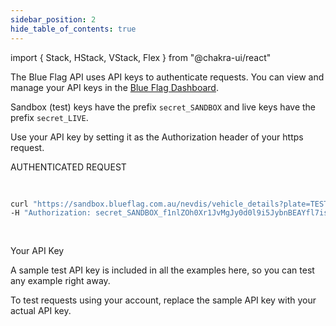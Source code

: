 ```yaml
---
sidebar_position: 2
hide_table_of_contents: true
---
```


import { Stack, HStack, VStack, Flex } from "@chakra-ui/react"

<HStack>
<Box className="box" h="100%" px="40px" py="10px">

The Blue Flag API uses API keys to authenticate requests. You can view and manage your API keys in the [Blue Flag Dashboard](https://app.blueflag.com.au/api-keys).
<br />

Sandbox (test) keys have the prefix `secret_SANDBOX`
and live keys have the prefix `secret_LIVE`.
<br />

Use your API key by setting it as the Authorization header of your https request.

</Box>

<Box className="box2" h="100%" px="40px" py="10px">

<div className="method-example-code">
    <div className="method-example-request-topbar">
        <div className="method-example-request-title">AUTHENTICATED REQUEST</div>
    </div>
    <pre className="IntroSection-pre">

```bash
curl "https://sandbox.blueflag.com.au/nevdis/vehicle_details?plate=TEST00&state=VIC" 
-H "Authorization: secret_SANDBOX_f1nlZOh0Xr1JvMgJy0d0l9i5JybnBEAYfl7isuU0_o-1GkBsaN8f"
```

</pre>
</div>

<div className="method-example-note">
    <div className="method-example-response-topbar">
        <div className="method-example-response-title">Your API Key</div>
    </div>
    <p>A sample test API key is included in all the examples here, so you can test any example right away.</p>
    <p>To test requests using your account, replace the sample API key with your actual API key.</p>
</div>

</Box>

</HStack>